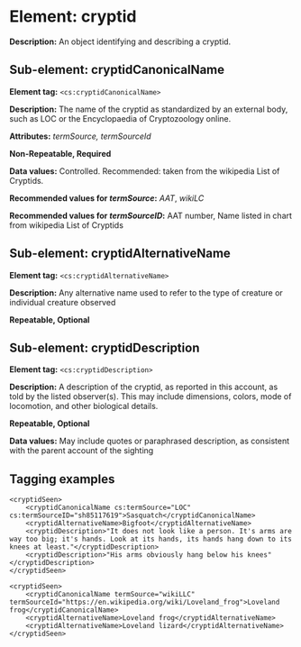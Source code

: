 # Element: cryptid

**Description:** An object identifying and describing a cryptid.

## Sub-element: cryptidCanonicalName
**Element tag:** `<cs:cryptidCanonicalName>`

**Description:** The name of the cryptid as standardized by an external body, such as LOC or the Encyclopaedia of Cryptozoology online.

**Attributes:** *termSource, termSourceId*

**Non-Repeatable, Required**

**Data values:**  Controlled. Recommended: taken from the wikipedia List of Cryptids.

**Recommended values for *termSource*:** *AAT*, *wikiLC*

**Recommended values for *termSourceID*:** AAT number, Name listed in chart from wikipedia List of Cryptids

## Sub-element: cryptidAlternativeName
**Element tag:** `<cs:cryptidAlternativeName>`

**Description:** Any alternative name used to refer to the type of creature or individual creature observed

**Repeatable, Optional** 

## Sub-element: cryptidDescription
**Element tag:** `<cs:cryptidDescription>`

**Description:** A description of the cryptid, as reported in this account, as told by the listed observer(s). This may include dimensions, colors, mode of locomotion, and other biological details.

**Repeatable, Optional** 

**Data values:** May include quotes or paraphrased description, as consistent with the parent account of the sighting


## Tagging examples
```
<cryptidSeen>
    <cryptidCanonicalName cs:termSource="LOC" cs:termSourceID="sh85117619">Sasquatch</cryptidCanonicalName>
    <cryptidAlternativeName>Bigfoot</cryptidAlternativeName>
    <cryptidDescription>"It does not look like a person. It's arms are way too big; it's hands. Look at its hands, its hands hang down to its knees at least."</cryptidDescription>
    <cryptidDescription>"His arms obviously hang below his knees"</cryptidDescription>
</cryptidSeen>
```

```
<cryptidSeen>
    <cryptidCanonicalName termSource="wikiLLC" termSourceId="https://en.wikipedia.org/wiki/Loveland_frog">Loveland frog</cryptidCanonicalName>
    <cryptidAlternativeName>Loveland frog</cryptidAlternativeName>
    <cryptidAlternativeName>Loveland lizard</cryptidAlternativeName>
</cryptidSeen>        
```
